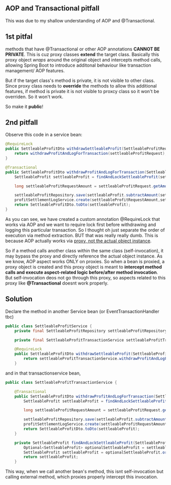 ## AOP and Transactional pitfall
This was due to my shallow understanding of AOP and @Transactional.

## 1st pitfal
methods that have @Transactional or other AOP annotations **CANNOT BE PRIVATE**. This is cuz proxy classes **extend** the
target class. Basically this proxy object *wraps* around the original object and intercepts method calls, allowing Spring Boot to 
introduce additonal behaviour like transaction management/ AOP features.

But if the target class's method is private, it is not visible to other class. Since proxy class needs to **override** the methods
to allow this additional features, if method is private it is not visible to proxcy class so it won't be overriden. So it won't work.

So make it **public**!

## 2nd pitfall
Observe this code in a service bean:
```java
@RequireLock
public SettleableProfitDto withdrawSettleableProfit(SettleableProfitRequest settleableProfitRequest){
    return withdrawProfitAndLogForTransaction(settleableProfitRequest);
}

@Transactional
public SettleableProfitDto withdrawProfitAndLogForTransaction(SettleableProfitRequest settleableProfitRequest) {
    SettleableProfit settleableProfit = findAndLockSettleableProfit(settleableProfitRequest);

    long settleableProfitRequestAmount = settleableProfitRequest.getAmount();

    settleableProfitRepository.save(settleableProfit.subtractAmount(settleableProfitRequestAmount));
    profitSettlementLogService.create(settleableProfitRequestAmount,settleableProfit);
    return SettleableProfitDto.toDto(settleableProfit);
}
```

As you can see, we have created a custom annotation @RequireLock that works via AOP and we want to require lock first before withdrawing
and logging this particular transaction. So I thought oh just separate the order of execution via method extraction. BUT that was really
really dumb. This is because AOP actually works via [proxy, not the actual object instance](https://github.com/brian6484/CSKnowledge/blob/main/Backend/Spring/AOP/Spring%20AOP%20.md).

So if a method calls another class within the same class (self-invocation), it may bypass the proxy and directly reference the actual object
instance. As we know, AOP aspect works ONLY on proxies. So when a bean is proxied, a proxy object is created and this proxy object is
meant to **intercept method calls and execute aspect-related logic before/after method invocation**. But self-invocation deos not go
through this proxy, so aspects related to this proxy like **@Transactional** doesnt work properly.

## Solution
Declare the method in another Service bean (or EventTransactionHandler tbc)

```java
public class SettleableProfitService {
    private final SettleableProfitRepository settleableProfitRepository;

    private final SettleableProfitTransactionService settleableProfitTransactionService;

    @RequireLock
    public SettleableProfitDto withdrawSettleableProfit(SettleableProfitRequest settleableProfitRequest){
        return settleableProfitTransactionService.withdrawProfitAndLogForTransaction(settleableProfitRequest);
    }
```

and in that transactionservice bean,
```java
public class SettleableProfitTransactionService {

    @Transactional
    public SettleableProfitDto withdrawProfitAndLogForTransaction(SettleableProfitRequest settleableProfitRequest) {
        SettleableProfit settleableProfit = findAndLockSettleableProfit(settleableProfitRequest);

        long settleableProfitRequestAmount = settleableProfitRequest.getAmount();

        settleableProfitRepository.save(settleableProfit.subtractAmount(settleableProfitRequestAmount));
        profitSettlementLogService.create(settleableProfitRequestAmount,settleableProfit);
        return SettleableProfitDto.toDto(settleableProfit);
    }

    private SettleableProfit findAndLockSettleableProfit(SettleableProfitRequest settleableProfitRequest) {
        Optional<SettleableProfit> optionalSettleableProfit = settleableProfitRepository.findByUserId(settleableProfitRequest.getUserId());
        SettleableProfit settleableProfit = optionalSettleableProfit.orElseThrow(() -> new BusinessException(ExceptionStatus.SETTLEABLE_PROFIT_NOT_FOUND));
        return settleableProfit;
    }
```

This way, when we call another bean's method, this isnt self-invocation but calling external method, which proxies properly intercept this
invocation.
 
